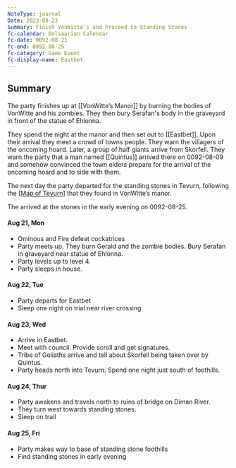 ```yaml
---
NoteType: journal
Date: 2023-08-23
Summary: Finish VonWitte's and Proceed to Standing Stones
fc-calendar: Dolsaarian Calendar
fc-date: 0092-08-21
fc-end: 0092-08-25
fc-category: Game Event
fc-display-name: Eastbet
---
```


## Summary 

The party finishes up at [[VonWitte’s Manor]] by burning the bodies of VonWitte and his zombies. They then bury Serafan's body in the graveyard in front of the statue of Ehlonna.

They spend the night at the manor and then set out to [[Eastbet]]. Upon their arrival they meet a crowd of towns people. They warn the villagers of the oncoming hoard. Later, a group of half giants arrive from Skorfell. They warn the party that a man named [[Quintus]] arrived there on 0092-08-09 and somehow convinced the town elders prepare for the arrival of the oncoming hoard and to side with them.

The next day the party departed for the standing stones in Tevurn, following the [[Map of Tevurn]](map) that they found in VonWitte’s manor.

The arrived at the stones in the early evening on 0092-08-25.

#### Aug 21, Mon
- Ominous and Fire defeat cockatrices
- Party meets up. They burn Gerald and the zombie bodies. Bury Serafan in graveyard near statue of Ehlonna.
- Party levels up to level 4.
- Party sleeps in house.

#### Aug 22, Tue

- Party departs for Eastbet
- Sleep one night on trial near river crossing

#### Aug 23, Wed

- Arrive in Eastbet.
- Meet with council. Provide scroll and get signatures.
- Tribe of Goliaths arrive and tell about Skorfell being taken over by Quintus.
- Party heads north into Tevurn. Spend one night just south of foothills.

#### Aug 24, Thur

- Party awakens and travels north to ruins of bridge on Diman River.
- They turn west towards standing stones.
- Sleep on trail

#### Aug 25, Fri

- Party makes way to base of standing stone foothills
- Find standing stones in early evening